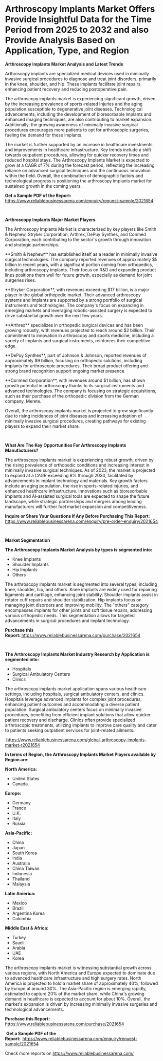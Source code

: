 <p><h1>Arthroscopy Implants Market Offers Provide Insightful Data for the Time Period from 2025 to 2032 and also Provide Analysis Based on Application, Type, and Region</h1></p><p><strong>Arthroscopy Implants Market Analysis and Latest Trends</strong></p>
<p><p>Arthroscopy implants are specialized medical devices used in minimally invasive surgical procedures to diagnose and treat joint disorders, primarily in the knee, shoulder, and hip. These implants facilitate joint repairs, enhancing patient recovery and reducing postoperative pain. </p><p>The arthroscopy implants market is experiencing significant growth, driven by the increasing prevalence of sports-related injuries and the aging population susceptible to degenerative joint diseases. Technological advancements, including the development of bioresorbable implants and enhanced imaging techniques, are also contributing to market expansion. Additionally, the growing awareness of minimally invasive surgical procedures encourages more patients to opt for arthroscopic surgeries, fueling the demand for these implants.</p><p>The market is further supported by an increase in healthcare investments and improvements in healthcare infrastructure. Key trends include a shift towards outpatient procedures, allowing for quicker recovery times and reduced hospital stays. The Arthroscopy Implants Market is expected to grow at a CAGR of 7% during the forecast period, reflecting the increasing reliance on advanced surgical techniques and the continuous innovation within the field. Overall, the combination of demographic factors and technological progress is positioning the arthroscopy implants market for sustained growth in the coming years.</p></p>
<p><strong>Get a Sample PDF of the Report:&nbsp;</strong> <a href="https://www.reliablebusinessarena.com/enquiry/request-sample/2021654?utm_campaign=3168&utm_medium=2&utm_source=Github&utm_content=ia&utm_term=29032025&utm_id=arthroscopy-implants">https://www.reliablebusinessarena.com/enquiry/request-sample/2021654</a></p>
<p>&nbsp;</p>
<p><strong>Arthroscopy Implants Major Market Players</strong></p>
<p><p>The Arthroscopy Implants Market is characterized by key players like Smith & Nephew, Stryker Corporation, Arthrex, DePuy Synthes, and Conmed Corporation, each contributing to the sector's growth through innovation and strategic partnerships. </p><p>**Smith & Nephew** has established itself as a leader in minimally invasive surgical technologies. The company reported revenues of approximately $5 billion in recent years, with a significant portion coming from orthopedics, including arthroscopy implants. Their focus on R&D and expanding product lines positions them well for future growth, especially as demand for joint surgeries rises.</p><p>**Stryker Corporation**, with revenues exceeding $17 billion, is a major player in the global orthopedic market. Their advanced arthroscopy systems and implants are supported by a strong portfolio of surgical instruments and technologies. The company's focus on expanding in emerging markets and leveraging robotic-assisted surgery is expected to drive substantial growth over the next few years.</p><p>**Arthrex** specializes in orthopedic surgical devices and has been growing robustly, with revenues projected to reach around $2 billion. Their commitment to innovation in arthroscopy and sports medicine, including a variety of implants and surgical instruments, reinforces their competitive edge.</p><p>**DePuy Synthes**, part of Johnson & Johnson, reported revenues of approximately $9 billion, focusing on orthopedic solutions, including implants for arthroscopic procedures. Their broad product offering and strong brand recognition support ongoing market presence.</p><p>**Conmed Corporation**, with revenues around $1 billion, has shown growth potential in arthroscopy thanks to its surgical instruments and advanced technologies. The company is focusing on strategic acquisitions, such as their purchase of the orthopedic division from the German company, Merete.</p><p>Overall, the arthroscopy implants market is projected to grow significantly due to rising incidences of joint diseases and increasing adoption of minimally invasive surgical procedures, creating pathways for existing players to expand their market share.</p></p>
<p>&nbsp;</p>
<p><strong>What Are The Key Opportunities For Arthroscopy Implants Manufacturers?</strong></p>
<p><p>The arthroscopy implants market is experiencing robust growth, driven by the rising prevalence of orthopedic conditions and increasing interest in minimally invasive surgical techniques. As of 2023, the market is projected to expand at a CAGR exceeding 8% through 2030, facilitated by advancements in implant technology and materials. Key growth factors include an aging population, the rise in sports-related injuries, and enhanced healthcare infrastructure. Innovations such as bioresorbable implants and AI-assisted surgical tools are expected to shape the future landscape, while strategic partnerships and mergers among leading manufacturers will further fuel market expansion and competitiveness.</p></p>
<p><strong>Inquire or Share Your Questions If Any Before Purchasing This Report:</strong> <a href="https://www.reliablebusinessarena.com/enquiry/pre-order-enquiry/2021654?utm_campaign=3168&utm_medium=2&utm_source=Github&utm_content=ia&utm_term=29032025&utm_id=arthroscopy-implants">https://www.reliablebusinessarena.com/enquiry/pre-order-enquiry/2021654</a></p>
<p>&nbsp;</p>
<p><strong>Market Segmentation</strong></p>
<p><strong>The Arthroscopy Implants Market Analysis by types is segmented into:</strong></p>
<p><ul><li>Knee Implants</li><li>Shoulder Implants</li><li>Hip Implants</li><li>Others</li></ul></p>
<p><p>The arthroscopy implants market is segmented into several types, including knee, shoulder, hip, and others. Knee implants are widely used for repairing ligaments and cartilage, enhancing joint stability. Shoulder implants assist in rotator cuff repairs and shoulder stabilization. Hip implants focus on managing joint disorders and improving mobility. The "others" category encompasses implants for other joints and soft tissue repairs, addressing various orthopedic needs. This segmentation allows for targeted advancements in surgical procedures and implant technology.</p></p>
<p><strong>Purchase this Report:&nbsp;</strong><a href="https://www.reliablebusinessarena.com/purchase/2021654?utm_campaign=3168&utm_medium=2&utm_source=Github&utm_content=ia&utm_term=29032025&utm_id=arthroscopy-implants">https://www.reliablebusinessarena.com/purchase/2021654</a></p>
<p>&nbsp;</p>
<p><strong>The Arthroscopy Implants Market Industry Research by Application is segmented into:</strong></p>
<p><ul><li>Hospitals</li><li>Surgical Ambulatory Centers</li><li>Clinics</li></ul></p>
<p><p>The arthroscopy implants market application spans various healthcare settings, including hospitals, surgical ambulatory centers, and clinics. Hospitals leverage advanced implants for complex joint procedures, enhancing patient outcomes and accommodating a diverse patient population. Surgical ambulatory centers focus on minimally invasive procedures, benefiting from efficient implant solutions that allow quicker patient recovery and discharge. Clinics often provide specialized arthroscopic treatments, utilizing implants to improve care quality and cater to patients seeking outpatient services for joint-related ailments.</p></p>
<p><a href="https://www.reliablebusinessarena.com/global-arthroscopy-implants-market-r2021654?utm_campaign=3168&utm_medium=2&utm_source=Github&utm_content=ia&utm_term=29032025&utm_id=arthroscopy-implants">&nbsp;https://www.reliablebusinessarena.com/global-arthroscopy-implants-market-r2021654</a></p>
<p><strong>In terms of Region, the Arthroscopy Implants Market Players available by Region are:</strong></p>
<p>
    <p> <strong> North America: </strong>
        <ul>
            <li>United States</li>
            <li>Canada</li>
        </ul>
        </p> 
    <p> <strong> Europe: </strong>
        <ul>
            <li>Germany</li>
            <li>France</li>
            <li>U.K.</li>
            <li>Italy</li>
            <li>Russia</li>
        </ul>
        </p> 
    <p> <strong> Asia-Pacific: </strong>
        <ul>
            <li>China</li>
            <li>Japan</li>
            <li>South Korea</li>
            <li>India</li>
            <li>Australia</li>
            <li>China Taiwan</li>
            <li>Indonesia</li>
            <li>Thailand</li>
            <li>Malaysia</li>
        </ul>
        </p> 
    <p> <strong> Latin America: </strong>
        <ul>
            <li>Mexico</li>
            <li>Brazil</li>
            <li>Argentina Korea</li>
            <li>Colombia</li>
        </ul>
        </p> 
    <p> <strong> Middle East & Africa: </strong>
        <ul>
            <li>Turkey</li>
            <li>Saudi</li>
            <li>Arabia</li>
            <li>UAE</li>
            <li>Korea</li>
        </ul>
    </p>
    </p>
<p><p>The arthroscopy implants market is witnessing substantial growth across various regions, with North America and Europe expected to dominate due to advanced healthcare infrastructure and high surgery rates. North America is projected to hold a market share of approximately 40%, followed by Europe at around 30%. The Asia-Pacific region is emerging rapidly, estimated to capture 20% of the market share, while China's growing demand in healthcare is expected to account for about 10%. Overall, the market's expansion is driven by increasing minimally invasive surgeries and technological advancements.</p></p>
<p><strong>Purchase this Report: </strong><a href="https://www.reliablebusinessarena.com/purchase/2021654?utm_campaign=3168&utm_medium=2&utm_source=Github&utm_content=ia&utm_term=29032025&utm_id=arthroscopy-implants">https://www.reliablebusinessarena.com/purchase/2021654</a></p>
<p>&nbsp;<strong>Get a Sample PDF of the Report:&nbsp;&nbsp;</strong><a href="https://www.reliablebusinessarena.com/enquiry/request-sample/2021654?utm_campaign=3168&utm_medium=2&utm_source=Github&utm_content=ia&utm_term=29032025&utm_id=arthroscopy-implants">https://www.reliablebusinessarena.com/enquiry/request-sample/2021654</a></p>
<p><strong></strong></p>
<p>Check more reports on <a href="https://www.reliablebusinessarena.com/?utm_campaign=3168&utm_medium=2&utm_source=Github&utm_content=ia&utm_term=29032025&utm_id=arthroscopy-implants">https://www.reliablebusinessarena.com/</a></p>